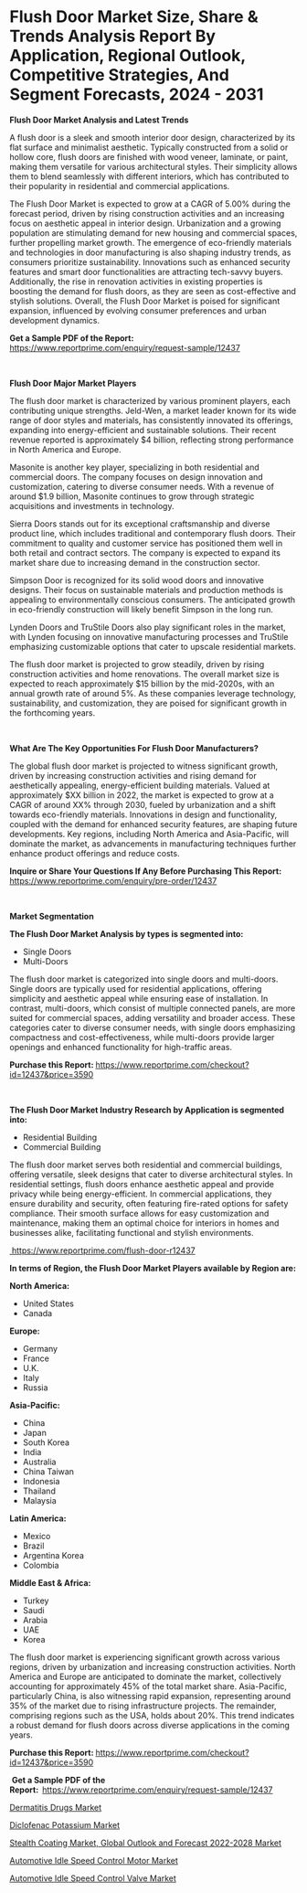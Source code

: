 <p><h1>Flush Door Market Size, Share & Trends Analysis Report By Application, Regional Outlook, Competitive Strategies, And Segment Forecasts, 2024 - 2031</h1></p><p><strong>Flush Door Market Analysis and Latest Trends</strong></p>
<p><p>A flush door is a sleek and smooth interior door design, characterized by its flat surface and minimalist aesthetic. Typically constructed from a solid or hollow core, flush doors are finished with wood veneer, laminate, or paint, making them versatile for various architectural styles. Their simplicity allows them to blend seamlessly with different interiors, which has contributed to their popularity in residential and commercial applications.</p><p>The Flush Door Market is expected to grow at a CAGR of 5.00% during the forecast period, driven by rising construction activities and an increasing focus on aesthetic appeal in interior design. Urbanization and a growing population are stimulating demand for new housing and commercial spaces, further propelling market growth. The emergence of eco-friendly materials and technologies in door manufacturing is also shaping industry trends, as consumers prioritize sustainability. Innovations such as enhanced security features and smart door functionalities are attracting tech-savvy buyers. Additionally, the rise in renovation activities in existing properties is boosting the demand for flush doors, as they are seen as cost-effective and stylish solutions. Overall, the Flush Door Market is poised for significant expansion, influenced by evolving consumer preferences and urban development dynamics.</p></p>
<p><strong>Get a Sample PDF of the Report:&nbsp;</strong> <a href="https://www.reportprime.com/enquiry/request-sample/12437">https://www.reportprime.com/enquiry/request-sample/12437</a></p>
<p>&nbsp;</p>
<p><strong>Flush Door Major Market Players</strong></p>
<p><p>The flush door market is characterized by various prominent players, each contributing unique strengths. Jeld-Wen, a market leader known for its wide range of door styles and materials, has consistently innovated its offerings, expanding into energy-efficient and sustainable solutions. Their recent revenue reported is approximately $4 billion, reflecting strong performance in North America and Europe.</p><p>Masonite is another key player, specializing in both residential and commercial doors. The company focuses on design innovation and customization, catering to diverse consumer needs. With a revenue of around $1.9 billion, Masonite continues to grow through strategic acquisitions and investments in technology.</p><p>Sierra Doors stands out for its exceptional craftsmanship and diverse product line, which includes traditional and contemporary flush doors. Their commitment to quality and customer service has positioned them well in both retail and contract sectors. The company is expected to expand its market share due to increasing demand in the construction sector.</p><p>Simpson Door is recognized for its solid wood doors and innovative designs. Their focus on sustainable materials and production methods is appealing to environmentally conscious consumers. The anticipated growth in eco-friendly construction will likely benefit Simpson in the long run.</p><p>Lynden Doors and TruStile Doors also play significant roles in the market, with Lynden focusing on innovative manufacturing processes and TruStile emphasizing customizable options that cater to upscale residential markets.</p><p>The flush door market is projected to grow steadily, driven by rising construction activities and home renovations. The overall market size is expected to reach approximately $15 billion by the mid-2020s, with an annual growth rate of around 5%. As these companies leverage technology, sustainability, and customization, they are poised for significant growth in the forthcoming years.</p></p>
<p>&nbsp;</p>
<p><strong>What Are The Key Opportunities For Flush Door Manufacturers?</strong></p>
<p><p>The global flush door market is projected to witness significant growth, driven by increasing construction activities and rising demand for aesthetically appealing, energy-efficient building materials. Valued at approximately $XX billion in 2022, the market is expected to grow at a CAGR of around XX% through 2030, fueled by urbanization and a shift towards eco-friendly materials. Innovations in design and functionality, coupled with the demand for enhanced security features, are shaping future developments. Key regions, including North America and Asia-Pacific, will dominate the market, as advancements in manufacturing techniques further enhance product offerings and reduce costs.</p></p>
<p><strong>Inquire or Share Your Questions If Any Before Purchasing This Report:</strong> <a href="https://www.reportprime.com/enquiry/pre-order/12437">https://www.reportprime.com/enquiry/pre-order/12437</a></p>
<p>&nbsp;</p>
<p><strong>Market Segmentation</strong></p>
<p><strong>The Flush Door Market Analysis by types is segmented into:</strong></p>
<p><ul><li>Single Doors</li><li>Multi-Doors</li></ul></p>
<p><p>The flush door market is categorized into single doors and multi-doors. Single doors are typically used for residential applications, offering simplicity and aesthetic appeal while ensuring ease of installation. In contrast, multi-doors, which consist of multiple connected panels, are more suited for commercial spaces, adding versatility and broader access. These categories cater to diverse consumer needs, with single doors emphasizing compactness and cost-effectiveness, while multi-doors provide larger openings and enhanced functionality for high-traffic areas.</p></p>
<p><strong>Purchase this Report:&nbsp;</strong><a href="https://www.reportprime.com/checkout?id=12437&price=3590">https://www.reportprime.com/checkout?id=12437&price=3590</a></p>
<p>&nbsp;</p>
<p><strong>The Flush Door Market Industry Research by Application is segmented into:</strong></p>
<p><ul><li>Residential Building</li><li>Commercial Building</li></ul></p>
<p><p>The flush door market serves both residential and commercial buildings, offering versatile, sleek designs that cater to diverse architectural styles. In residential settings, flush doors enhance aesthetic appeal and provide privacy while being energy-efficient. In commercial applications, they ensure durability and security, often featuring fire-rated options for safety compliance. Their smooth surface allows for easy customization and maintenance, making them an optimal choice for interiors in homes and businesses alike, facilitating functional and stylish environments.</p></p>
<p><a href="https://www.reportprime.com/flush-door-r12437">&nbsp;https://www.reportprime.com/flush-door-r12437</a></p>
<p><strong>In terms of Region, the Flush Door Market Players available by Region are:</strong></p>
<p>
    <p> <strong> North America: </strong>
        <ul>
            <li>United States</li>
            <li>Canada</li>
        </ul>
        </p> 
    <p> <strong> Europe: </strong>
        <ul>
            <li>Germany</li>
            <li>France</li>
            <li>U.K.</li>
            <li>Italy</li>
            <li>Russia</li>
        </ul>
        </p> 
    <p> <strong> Asia-Pacific: </strong>
        <ul>
            <li>China</li>
            <li>Japan</li>
            <li>South Korea</li>
            <li>India</li>
            <li>Australia</li>
            <li>China Taiwan</li>
            <li>Indonesia</li>
            <li>Thailand</li>
            <li>Malaysia</li>
        </ul>
        </p> 
    <p> <strong> Latin America: </strong>
        <ul>
            <li>Mexico</li>
            <li>Brazil</li>
            <li>Argentina Korea</li>
            <li>Colombia</li>
        </ul>
        </p> 
    <p> <strong> Middle East & Africa: </strong>
        <ul>
            <li>Turkey</li>
            <li>Saudi</li>
            <li>Arabia</li>
            <li>UAE</li>
            <li>Korea</li>
        </ul>
    </p>
    </p>
<p><p>The flush door market is experiencing significant growth across various regions, driven by urbanization and increasing construction activities. North America and Europe are anticipated to dominate the market, collectively accounting for approximately 45% of the total market share. Asia-Pacific, particularly China, is also witnessing rapid expansion, representing around 35% of the market due to rising infrastructure projects. The remainder, comprising regions such as the USA, holds about 20%. This trend indicates a robust demand for flush doors across diverse applications in the coming years.</p></p>
<p><strong>Purchase this Report: </strong><a href="https://www.reportprime.com/checkout?id=12437&price=3590">https://www.reportprime.com/checkout?id=12437&price=3590</a></p>
<p>&nbsp;<strong>Get a Sample PDF of the Report:&nbsp;&nbsp;</strong><a href="https://www.reportprime.com/enquiry/request-sample/12437">https://www.reportprime.com/enquiry/request-sample/12437</a></p>
<p><strong></strong></p>
<p><p><a href="https://medium.com/@marisolking1/market-insights-global-dermatitis-drugs-market-forecast-and-innovation-trends-2024-2031-9d59d61a5cae">Dermatitis Drugs Market</a></p><p><a href="https://medium.com/@charlesporter2662/global-diclofenac-potassium-market-analysis-key-market-trends-and-future-projections-2024-2031-d48f969240e7">Diclofenac Potassium Market</a></p><p><a href="https://www.linkedin.com/pulse/stealth-coating-market-global-outlook-forecast-2022-2028-size-cwgff?trackingId=tcyK%2B9aNQsWfK9jG98KBlQ%3D%3D">Stealth Coating Market, Global Outlook and Forecast 2022-2028 Market</a></p><p><a href="https://issuu.com/reportprime-2/docs/automotive-idle-speed-control-motor_8945e6669e8c68">Automotive Idle Speed Control Motor Market</a></p><p><a href="https://issuu.com/reportprime-2/docs/automotive-idle-speed-control-valve_610683aa016e07">Automotive Idle Speed Control Valve Market</a></p></p>